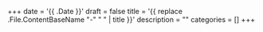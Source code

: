 +++
date = '{{ .Date }}'
draft = false
title = '{{ replace .File.ContentBaseName "-" " " | title }}'
description = ""
categories = []
+++
